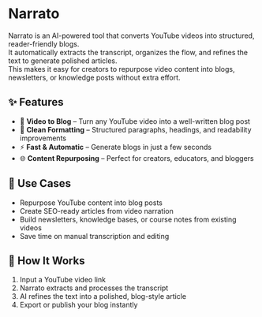 # Narrato  

Narrato is an AI-powered tool that converts YouTube videos into structured, reader-friendly blogs.  
It automatically extracts the transcript, organizes the flow, and refines the text to generate polished articles.  
This makes it easy for creators to repurpose video content into blogs, newsletters, or knowledge posts without extra effort.  

## ✨ Features  
- 🎥 **Video to Blog** – Turn any YouTube video into a well-written blog post  
- 📝 **Clean Formatting** – Structured paragraphs, headings, and readability improvements  
- ⚡ **Fast & Automatic** – Generate blogs in just a few seconds  
- 🌐 **Content Repurposing** – Perfect for creators, educators, and bloggers  

## 🚀 Use Cases  
- Repurpose YouTube content into blog posts  
- Create SEO-ready articles from video narration  
- Build newsletters, knowledge bases, or course notes from existing videos  
- Save time on manual transcription and editing  

## 🔧 How It Works  
1. Input a YouTube video link  
2. Narrato extracts and processes the transcript  
3. AI refines the text into a polished, blog-style article  
4. Export or publish your blog instantly  
